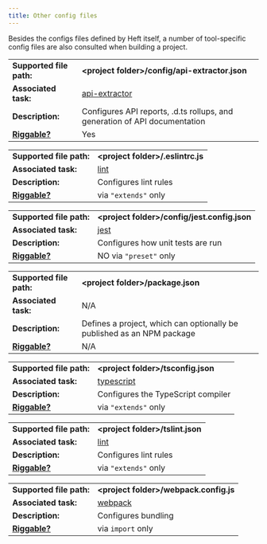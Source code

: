 ```yaml
---
title: Other config files
---
```


Besides the configs files defined by Heft itself, a number of tool-specific config files are also
consulted when building a project.

|                                           |                                                                            |
| ----------------------------------------- | -------------------------------------------------------------------------- |
| **Supported file path:**                  | **&lt;project folder&gt;/config/api-extractor.json**                       |
| **Associated task:**                      | [api-extractor](../plugins/api-extractor.md)                               |
| **Description:**                          | Configures API reports, .d.ts rollups, and generation of API documentation |
| [**Riggable?**](../intro/rig_packages.md) | Yes                                                                        |

|                                           |                                         |
| ----------------------------------------- | --------------------------------------- |
| **Supported file path:**                  | **&lt;project folder&gt;/.eslintrc.js** |
| **Associated task:**                      | [lint](../plugins/lint.md)              |
| **Description:**                          | Configures lint rules                   |
| [**Riggable?**](../intro/rig_packages.md) | via `"extends"` only                    |

|                                           |                                                    |
| ----------------------------------------- | -------------------------------------------------- |
| **Supported file path:**                  | **&lt;project folder&gt;/config/jest.config.json** |
| **Associated task:**                      | [jest](../plugins/jest.md)                         |
| **Description:**                          | Configures how unit tests are run                  |
| [**Riggable?**](../intro/rig_packages.md) | NO via `"preset"` only                             |

|                                           |                                                                        |
| ----------------------------------------- | ---------------------------------------------------------------------- |
| **Supported file path:**                  | **&lt;project folder&gt;/package.json**                                |
| **Associated task:**                      | N/A                                                                    |
| **Description:**                          | Defines a project, which can optionally be published as an NPM package |
| [**Riggable?**](../intro/rig_packages.md) | N/A                                                                    |

|                                           |                                          |
| ----------------------------------------- | ---------------------------------------- |
| **Supported file path:**                  | **&lt;project folder&gt;/tsconfig.json** |
| **Associated task:**                      | [typescript](../plugins/typescript.md)   |
| **Description:**                          | Configures the TypeScript compiler       |
| [**Riggable?**](../intro/rig_packages.md) | via `"extends"` only                     |

|                                           |                                        |
| ----------------------------------------- | -------------------------------------- |
| **Supported file path:**                  | **&lt;project folder&gt;/tslint.json** |
| **Associated task:**                      | [lint](../plugins/lint.md)             |
| **Description:**                          | Configures lint rules                  |
| [**Riggable?**](../intro/rig_packages.md) | via `"extends"` only                   |

|                                           |                                              |
| ----------------------------------------- | -------------------------------------------- |
| **Supported file path:**                  | **&lt;project folder&gt;/webpack.config.js** |
| **Associated task:**                      | [webpack](../plugins/webpack.md)             |
| **Description:**                          | Configures bundling                          |
| [**Riggable?**](../intro/rig_packages.md) | via `import` only                            |
